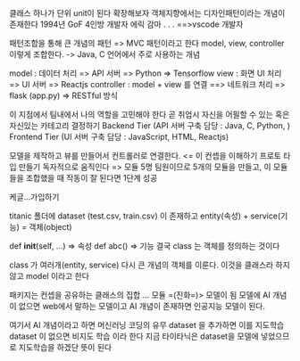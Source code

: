 클래스 하나가 단위 unit이 된다
확장해보자
객체지향에서는 디자인패턴이라는 개념이 존재한다
1994년 GoF 4인방 개발자 에릭 감마 . . . 
==>vscode 개발자

패턴조합을 통해 큰 개념의 패턴 => MVC 패턴이라고 한다
model, view, controller 이렇게 조합한다. -> Java, C 언어에서 주로 사용하는 개념

model : 데이터 처리 => API 서버 => Python => Tensorflow
view : 화면 UI 처리 => UI 서버 => Reactjs
controller : model + view 를 연결 ==> 네트워크 처리 => flask (app.py) => RESTful 방식

이 지점에서 팀내에서 나의 역할을 고민해야 한다
곧 취업시 자신을 어필할 수 있는 혹은 자신있는 카테고리 결정하기
Backend Tier (API 서버 구축 담당 : Java, C, Python, )
Frontend Tier (UI 서버 구축 담당 : JavaScript, HTML, Reactjs)

모델을 제작하고 뷰를 만들어서 컨트롤러로 연결한다. <= 이 컨셉을 이해하기
프로토 타입 만들기
독자적으로 움직인다 => 모듈
5명 팀원이므로 5개의 모듈을 만들고, 이 모듈들을 조합했을 때 작동이 잘 된다면 1단계 성공

케글...가입하기

titanic 폴더에
dataset (test.csv, train.csv) 이 존재하고
entity(속성) + service(기능) = 객체(object)

def __init__(self, ...) => 속성
def abc() => 기능
결국 class 는 객체를 정의하는 것이다

class 가 여러개(entity, service) 다시 큰 개념의 객체를 이룬다. 이것을 클래스라 하지 않고 model 이라고 한다

패키지는 컨셉을 공유하는 클래스의 집합 ... 모듈 =(진화=)> 모델이 됨
모델에 AI 개념이 없으면 web에서 말하는 모델이고
AI 개념이 존재하면 인공지능 모델이 된다.


여기서 AI 개념이라고 하면 머신러닝 코딩의 유무
dataset 을 추가하면 이를 지도학습
dataset 이 없으면 비지도 학습 이라 한다
지금 타이타닉은 dataset을 모델에 넣었으므로 지도학습을 하겠단 뜻이 된다



